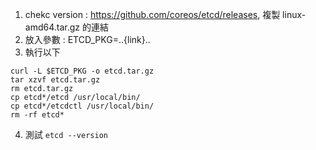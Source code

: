 1. chekc version : https://github.com/coreos/etcd/releases, 複製 linux-amd64.tar.gz 的連結
2. 放入參數 : ETCD_PKG=..{link}..
3. 執行以下

``` ubuntu:16.04
curl -L $ETCD_PKG -o etcd.tar.gz
tar xzvf etcd.tar.gz
rm etcd.tar.gz
cp etcd*/etcd /usr/local/bin/
cp etcd*/etcdctl /usr/local/bin/
rm -rf etcd*
```

4. 測試 `etcd --version`